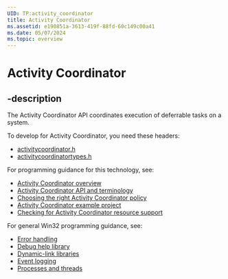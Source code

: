 ```yaml
---
UID: TP:activity_coordinator
title: Activity Coordinator
ms.assetid: e190851a-3613-419f-88fd-60c149c00a41
ms.date: 05/07/2024
ms.topic: overview
---
```


# Activity Coordinator

## -description

The Activity Coordinator API coordinates execution of deferrable tasks on a system.

To develop for Activity Coordinator, you need these headers:

- [activitycoordinator.h](../activitycoordinator/index.md)
- [activitycoordinatortypes.h](../activitycoordinatortypes/index.md)

For programming guidance for this technology, see:

- [Activity Coordinator overview](/windows/win32/activity_coordinator/activity-coordinator-api-overview)
- [Activity Coordinator API and terminology](/windows/win32/activity_coordinator/activity-coordinator-api-and-terminology)
- [Choosing the right Activity Coordinator policy](/windows/win32/activity_coordinator/choosing-the-right-activity-coordinator-policy)
- [Activity Coordinator example project](/windows/win32/activity_coordinator/activity-coordinator-example-project)
- [Checking for Activity Coordinator resource support](/windows/win32/activity_coordinator/checking-for-resource-support-example)

For general Win32 programming guidance, see:

- [Error handling](/windows/win32/debug)
- [Debug help library](/windows/win32/debug)
- [Dynamic-link libraries](/windows/win32/dlls)
- [Event logging](/windows/win32/eventlog)
- [Processes and threads](/windows/win32/procthread)
